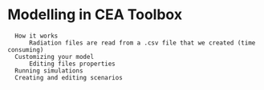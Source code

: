 # Modelling in CEA Toolbox

      How it works
          Radiation files are read from a .csv file that we created (time consuming)
      Customizing your model
          Editing files properties
      Running simulations
      Creating and editing scenarios